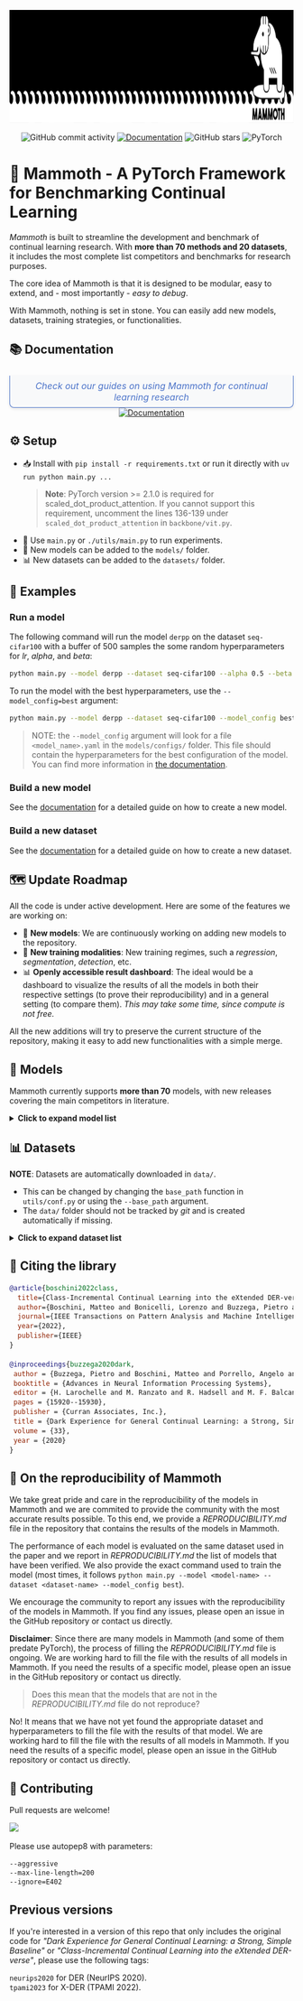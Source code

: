 <p align="center">
  <!-- <img width="230" height="230" src="docs/_static/logo.png" alt="logo"> -->
  <img width="1000" height="200" src="docs/_static/mammoth_banner.svg" alt="logo">
</p>

<p align="center">
  <img alt="GitHub commit activity" src="https://img.shields.io/github/commit-activity/m/aimagelab/mammoth">
  <a href="https://aimagelab.github.io/mammoth/index.html"><img alt="Documentation" src="https://img.shields.io/badge/docs-mammoth-blue?style=flat&logo=readthedocs"></a>
  <img alt="GitHub stars" src="https://img.shields.io/github/stars/aimagelab/mammoth?style=social">
  <img alt="PyTorch" src="https://img.shields.io/badge/PyTorch-%23EE4C2C.svg?&logo=PyTorch&logoColor=white">
</p>

# 🦣 Mammoth - A PyTorch Framework for Benchmarking Continual Learning

_Mammoth_ is built to streamline the development and benchmark of continual learning research. With **more than 70 methods and 20 datasets**, it includes the most complete list competitors and benchmarks for research purposes.

The core idea of Mammoth is that it is designed to be modular, easy to extend, and - most importantly - _easy to debug_.

With Mammoth, nothing is set in stone. You can easily add new models, datasets, training strategies, or functionalities.

## 📚 Documentation

<p align="center">
  <a href="https://aimagelab.github.io/mammoth/">
    <em style="display: inline-block; margin-top: 8px; font-size: 16px; color: #4B73C9; background-color: #f8f9fa; padding: 8px 16px; border-radius: 0 0 8px 8px; border: 1px solid #4B73C9; border-top: none; box-shadow: 0 2px 5px rgba(0,0,0,0.1);">Check out our guides on using Mammoth for continual learning research</em>
    <br/>
    <img src="https://img.shields.io/badge/Documentation-📚-4B73C9?style=for-the-badge&logo=gitbook&logoColor=white" alt="Documentation" height="40">
  </a>
</p>

## ⚙️ Setup

- 📥 Install with `pip install -r requirements.txt` or run it directly with `uv run python main.py ...`
  > **Note**: PyTorch version >= 2.1.0 is required for scaled_dot_product_attention. If you cannot support this requirement, uncomment the lines 136-139 under `scaled_dot_product_attention` in `backbone/vit.py`.
- 🚀 Use `main.py` or `./utils/main.py` to run experiments.
- 🧩 New models can be added to the `models/` folder.
- 📊 New datasets can be added to the `datasets/` folder.

## 🧪 Examples

### Run a model

The following command will run the model `derpp` on the dataset `seq-cifar100` with a buffer of 500 samples the some random hyperparameters for _lr_, _alpha_, and _beta_:
```bash
python main.py --model derpp --dataset seq-cifar100 --alpha 0.5 --beta 0.5 --lr 0.001 --buffer_size 500
```

To run the model with the best hyperparameters, use the `--model_config=best` argument:
```bash
python main.py --model derpp --dataset seq-cifar100 --model_config best
```

 > NOTE: the `--model_config` argument will look for a file `<model_name>.yaml` in the `models/configs/` folder. This file should contain the hyperparameters for the best configuration of the model. You can find more information in [the documentation](https://aimagelab.github.io/mammoth/models/model_arguments.html#model-configurations-and-best-arguments).

### Build a new model

See the [documentation](https://aimagelab.github.io/mammoth/models/build_a_model.html) for a detailed guide on how to create a new model.

### Build a new dataset

See the [documentation](https://aimagelab.github.io/mammoth/datasets/build_a_dataset.html) for a detailed guide on how to create a new dataset.


## 🗺️ Update Roadmap

All the code is under active development. Here are some of the features we are working on:

- 🧠 **New models**: We are continuously working on adding new models to the repository.
- 🔄 **New training modalities**: New training regimes, such a *regression*, *segmentation*, *detection*, etc.
- 📊 **Openly accessible result dashboard**: The ideal would be a dashboard to visualize the results of all the models in both their respective settings (to prove their reproducibility) and in a general setting (to compare them). *This may take some time, since compute is not free.*

All the new additions will try to preserve the current structure of the repository, making it easy to add new functionalities with a simple merge.

## 🧠 Models

Mammoth currently supports **more than 70** models, with new releases covering the main competitors in literature.

<details>
<summary><b>Click to expand model list</b></summary>

- AttriCLIP: A Non-Incremental Learner for Incremental Knowledge Learning (AttriCLIP): `attriclip`.
- Bias Correction (BiC): `bic`.
- CaSpeR-IL (on DER++, X-DER with RPC, iCaRL, and ER-ACE): `derpp_casper`, `xder_rpc_casper`, `icarl_casper`, `er_ace_casper`.
- CODA-Prompt: COntinual Decomposed Attention-based Prompting for Rehearsal-Free Continual Learning (CODA-Prompt) - _Requires_ `pip install timm==0.9.8`: `coda-prompt`.
- Continual Contrastive Interpolation Consistency (CCIC) - _Requires_ `pip install kornia`: `ccic`.
- Continual Generative training for Incremental prompt-Learning (CGIL): `cgil`
- Contrastive Language-Image Pre-Training (CLIP): `clip` (*static* method with no learning).
- CSCCT (on DER++, X-DER with RPC, iCaRL, and ER-ACE): `derpp_cscct`, `xder_rpc_cscct`, `icarl_cscct`, `er_ace_cscct`.
- Dark Experience for General Continual Learning: a Strong, Simple Baseline (DER & DER++): `der` and `derpp`.
- DualPrompt: Complementary Prompting for Rehearsal-free Continual Learning (DualPrompt) - _Requires_ `pip install timm==0.9.8`: `dualprompt`.
- Efficient Lifelong Learning with A-GEM (A-GEM, A-GEM-R - A-GEM with reservoir buffer): `agem`, `agem_r`.
- Experience Replay (ER): `er`.
- Experience Replay with Asymmetric Cross-Entropy (ER-ACE): `er_ace`.
- eXtended-DER (X-DER): `xder` (full version), `xder_ce` (X-DER with CE), `xder_rpc` (X-DER with RPC).
- Function Distance Regularization (FDR): `fdr`.
- Generating Instance-level Prompts for Rehearsal-free Continual Learning (DAP): `dap`.
- Gradient Episodic Memory (GEM) - _Unavailable on windows_: `gem`.
- Greedy gradient-based Sample Selection (GSS): `gss`.
- Greedy Sampler and Dumb Learner (GDumb): `gdumb`.
- Hindsight Anchor Learning (HAL): `hal`.
- Image-aware Decoder Enhanced à la Flamingo with Interleaved Cross-attentionS (IDEFICS): `idefics` (*static* method with no learning).
- Incremental Classifier and Representation Learning (iCaRL): `icarl`.
- Joint training for the General Continual setting: `joint_gcl` (_only for General Continual_).
- Large Language and Vision Assistant (LLAVA): `llava` (*static* method with no learning).
- Learning a Unified Classifier Incrementally via Rebalancing (LUCIR): `lucir`.
- Learning to Prompt (L2P) - _Requires_ `pip install timm==0.9.8`: `l2p`.
- Learning without Forgetting (LwF): `lwf`.
- Learning without Forgetting adapted for Multi-Class classification (LwF.MC): `lwf_mc` (from the iCaRL paper).
- Learning without Shortcuts (LwS): `lws`.
- LiDER (on DER++, iCaRL, GDumb, and ER-ACE): `derpp_lider`, `icarl_lider`, `gdumb_lider`, `er_ace_lider`.
- May the Forgetting Be with You: Alternate Replay for Learning with Noisy Labels (AER & ABS): `er_ace_aer_abs`.
- Meta-Experience Replay (MER): `mer`.
- Mixture-of-Experts Adapters (MoE Adapters): `moe_adapters`.
- Online Continual Learning on a Contaminated Data Stream with Blurry Task Boundaries (PuriDivER): `puridiver`.
- online Elastic Weight Consolidation (oEWC): `ewc_on`.
- Progressive Neural Networks (PNN): `pnn`.
- Random Projections and Pre-trained Models for Continual Learning (RanPAC): `ranpac`.
- Regular Polytope Classifier (RPC): `rpc`.
- Rethinking Experience Replay: a Bag of Tricks for Continual Learning (ER-ACE with tricks): `er_ace_tricks`.
- Semantic Two-level Additive Residual Prompt (STAR-Prompt): `starprompt`. Also includes the first-stage only (`first_stage_starprompt`) and second-stage only (`second_stage_starprompt`) versions.
- SLCA: Slow Learner with Classifier Alignment for Continual Learning on a Pre-trained Model (SLCA) - _Requires_ `pip install timm==0.9.8`: `slca`.
- Slow Learner with Classifier Alignment (SLCA): `slca`.
- Synaptic Intelligence (SI): `si`.
- Transfer without Forgetting (TwF): `twf`.
- ZSCL: Zero-Shot Continual Learning: `zscl`.
</details>

## 📊 Datasets

**NOTE**: Datasets are automatically downloaded in `data/`.  
- This can be changed by changing the `base_path` function in `utils/conf.py` or using the `--base_path` argument.  
- The `data/` folder should not be tracked by _git_ and is created automatically if missing.

<details>
<summary><b>Click to expand dataset list</b></summary>

Mammoth currently includes **23** datasets, covering *toy classification problems* (different versions of MNIST), *standard natural-image domains* (CIFAR, Imagenet-R, TinyImagenet, MIT-67), *fine-grained classification domains* (Cars-196, CUB-200), *aerial domains* (EuroSAT-RGB, Resisc45), *medical domains* (CropDisease, ISIC, ChestX).

- Sequential MNIST (_Class-Il / Task-IL_): `seq-mnist`.
- Permuted MNIST (_Domain-IL_): `perm-mnist`.
- Rotated MNIST (_Domain-IL_): `rot-mnist`.
- MNIST-360 (_General Continual Learning_): `mnist-360`.
- Sequential CIFAR-10 (_Class-Il / Task-IL_): `seq-cifar10`.
- Sequential CIFAR-10 resized 224x224 (ViT version) (_Class-Il / Task-IL_): `seq-cifar10-224`.
- Sequential CIFAR-10 resized 224x224 (ResNet50 version) (_Class-Il / Task-IL_): `seq-cifar10-224-rs`.
- Sequential Tiny ImageNet (_Class-Il / Task-IL_): `seq-tinyimg`.
- Sequential Tiny ImageNet resized 32x32 (_Class-Il / Task-IL_): `seq-tinyimg-r`.
- Sequential CIFAR-100 (_Class-Il / Task-IL_): `seq-cifar100`.
- Sequential CIFAR-100 resized 224x224 (ViT version) (_Class-Il / Task-IL_): `seq-cifar100-224`.
- Sequential CIFAR-100 resized 224x224 (ResNet50 version) (_Class-Il / Task-IL_): `seq-cifar100-224-rs`.
- Sequential CUB-200 (_Class-Il / Task-IL_): `seq-cub200`.
- Sequential ImageNet-R (_Class-Il / Task-IL_): `seq-imagenet-r`.
- Sequential Cars-196 (_Class-Il / Task-IL_): `seq-cars196`.
- Sequential RESISC45 (_Class-Il / Task-IL_): `seq-resisc45`.
- Sequential EuroSAT-RGB (_Class-Il / Task-IL_): `seq-eurosat-rgb`.
- Sequential ISIC (_Class-Il / Task-IL_): `seq-isic`.
- Sequential ChestX (_Class-Il / Task-IL_): `seq-chestx`.
- Sequential MIT-67 (_Class-Il / Task-IL_): `seq-mit67`.
- Sequential CropDisease (_Class-Il / Task-IL_): `seq-cropdisease`.
- Sequential CelebA (_Biased-Class-Il_): `seq-celeba`. *This dataset is multi-label (i.e., trains with binary cross-entropy)*
</details>

## 📝 Citing the library

```bibtex
@article{boschini2022class,
  title={Class-Incremental Continual Learning into the eXtended DER-verse},
  author={Boschini, Matteo and Bonicelli, Lorenzo and Buzzega, Pietro and Porrello, Angelo and Calderara, Simone},
  journal={IEEE Transactions on Pattern Analysis and Machine Intelligence},
  year={2022},
  publisher={IEEE}
}

@inproceedings{buzzega2020dark,
 author = {Buzzega, Pietro and Boschini, Matteo and Porrello, Angelo and Abati, Davide and Calderara, Simone},
 booktitle = {Advances in Neural Information Processing Systems},
 editor = {H. Larochelle and M. Ranzato and R. Hadsell and M. F. Balcan and H. Lin},
 pages = {15920--15930},
 publisher = {Curran Associates, Inc.},
 title = {Dark Experience for General Continual Learning: a Strong, Simple Baseline},
 volume = {33},
 year = {2020}
}
```

## 🔬 On the reproducibility of Mammoth
We take great pride and care in the reproducibility of the models in Mammoth and we are commited to provide the community with the most accurate results possible. To this end, we provide a _REPRODUCIBILITY.md_ file in the repository that contains the results of the models in Mammoth.

The performance of each model is evaluated on the same dataset used in the paper and we report in _REPRODUCIBILITY.md_ the list of models that have been verified. We also provide the exact command used to train the model (most times, it follows `python main.py --model <model-name> --dataset <dataset-name> --model_config best`).

We encourage the community to report any issues with the reproducibility of the models in Mammoth. If you find any issues, please open an issue in the GitHub repository or contact us directly.

**Disclaimer**: Since there are many models in Mammoth (and some of them predate PyTorch), the process of filling the _REPRODUCIBILITY.md_ file is ongoing. We are working hard to fill the file with the results of all models in Mammoth. If you need the results of a specific model, please open an issue in the GitHub repository or contact us directly.

> Does this mean that the models that are not in the _REPRODUCIBILITY.md_ file do not reproduce?

No! It means that we have not yet found the appropriate dataset and hyperparameters to fill the file with the results of that model. We are working hard to fill the file with the results of all models in Mammoth. If you need the results of a specific model, please open an issue in the GitHub repository or contact us directly.

## 🤝 Contributing
Pull requests are welcome!

<a href="https://github.com/aimagelab/mammoth/graphs/contributors"> <img src="https://contrib.rocks/image?repo=aimagelab/mammoth" /> </a>

Please use autopep8 with parameters:

```
--aggressive
--max-line-length=200
--ignore=E402
```

## Previous versions

If you're interested in a version of this repo that only includes the original code for _"Dark Experience for General Continual Learning: a Strong, Simple Baseline"_ or _"Class-Incremental Continual Learning into the eXtended DER-verse"_, please use the following tags:

`neurips2020` for DER (NeurIPS 2020).  
`tpami2023` for X-DER (TPAMI 2022).
